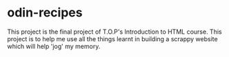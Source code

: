 # odin-recipes
This project is the final project of T.O.P's Introduction to HTML course.
This project is to help me use all the things learnt in building a scrappy website which will help 'jog' my memory.
